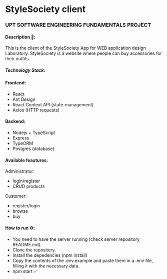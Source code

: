 # StyleSociety client

### UPT SOFTWARE ENGINEERING FUNDAMENTALS PROJECT

#### Description 📝:

This is the client of the StyleSociety App for WEB application design Laboratory. StyleSociety is a website where people can buy accessories for their outfits.

##### Technology Stack:

#### Frontend:

- React
- Ant Design
- React Context API (state-management)
- Axios (HTTP requests)

#### Backend:

- Nodejs + TypeScript
- Express
- TypeORM
- Postgres (database)

#### Available feautures:

Administrator:

- login/register
- CRUD products

Customer:

- register/login
- browse
- buy

#### How to run ⚙️:

- You need to have the server running (check server repository README.md).
- Clone the repository.
- Install the depedencies (npm install)
- Copy the contents of the .env.example and paste them in a .env file, filling it with the necessary data.
- npm start ✅
